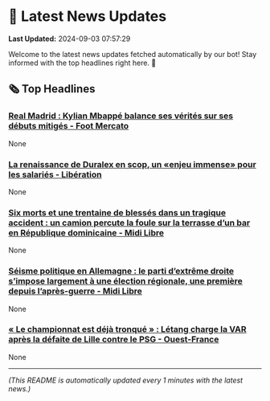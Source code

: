 # 📰 Latest News Updates
**Last Updated:** 2024-09-03 07:57:29

Welcome to the latest news updates fetched automatically by our bot! Stay informed with the top headlines right here. 🚀

## 🗞️ Top Headlines

### [Real Madrid : Kylian Mbappé balance ses vérités sur ses débuts mitigés - Foot Mercato](https://news.google.com/rss/articles/CBMiuAFBVV95cUxOZ2dpTTVfY0pYbGJTeHF4MDBhTjdqRS0yMVUzWHJYcmN5R3UyTzY3MGpjNWJZakJQcFljNF8xM09MS3FzMVdyeVV6WmtlaWRwQnotSG91TlRBWGlhd3pyY0pBbzk4dlE5a09jR2RaRlpVc25kUnRUUTFweDltS2hlcXA3RjA3Z1ZnanVzNV9tMFRfMURuZE9BZ280V2xiX1FnT0lWcDVxc1RrUjk5dUZEUzRjcW9kbnFN?oc=5)
None

### [La renaissance de Duralex en scop, un «enjeu immense» pour les salariés - Libération](https://news.google.com/rss/articles/CBMi4AFBVV95cUxOSVc5YmxGUjUzQ0xyaW9LVVREMDlpOUVWR3lOTzZlNWJNaVdjNEFfTXNHLW9HZ0FUTVlYUVFDWGJpU1BEVHNKSUllMlpyNmVnVUxrTXJXY1BqLWtkdG5hR0FuZTZHc2xmc1lnTGRMRWxWMXdRcEtHcElHUzZ0bDJZTi14OHliYkxNM3dOYlZVTkd3QTZ6REkwNXFhbG5KUmstR3FkZ0VQMktqY0k0c3p1bWxRUHJoZlVvS3piZDNpUXgxaVNTa0QxcG5yWnZJWW0tLUY0bFAwdmlWRXRjaUJVYw?oc=5)
None

### [Six morts et une trentaine de blessés dans un tragique accident : un camion percute la foule sur la terrasse d’un bar en République dominicaine - Midi Libre](https://news.google.com/rss/articles/CBMimAJBVV95cUxNUGt1YjkxMXZmXzh5aktQcFEyV0FCLTdfLVpFSHluUG44bXlzbVpkT25teVZnVGYta3ktN1FlVk1LZHd4by1wWTdTUnBOT1l6YXZBNHU1NVBZdVlVOFlyYzB0Z0FiejkzaEVnMlR1bDU0N09NNnlFRElOdXZOdWdHQWRMaEhpMDlPU1d6U0FFZlFodlJwb2wxQ2NvdHNZYkFCc0xlTjRMVEFSaEJwMnpvWm1jaURDOENHR3FnNldnQkZjRUIxQUF0V19GS2NTN19TZ01CczlnVG5KNXh6OHBJZ0NYai1XbUhiY2w0REJzWlR2RkdQcE95anpFdVlLR2ZpTnZHR2xhay1GVU1mbGU3R2lRTWozZGdK?oc=5)
None

### [Séisme politique en Allemagne : le parti d’extrême droite s’impose largement à une élection régionale, une première depuis l’après-guerre - Midi Libre](https://news.google.com/rss/articles/CBMijAJBVV95cUxPS0hfSEJvSkFsYVc5aTU2TV84LXkxdE9YZHdpYnlpLXI1VnhSZmR6Vi13QlpYZnlyTDZERHNPTFdjTkhVWjJmd0JiN3ZDS0EyVWlNNGlOanRObGlpSGR6NWZnUVg3RUFiSGozM0JFcjd6S1pGbDFib3RaZE5UdVpHWkJ6SDNDQWRLbVBhb1U3SnVqRlItcEp2MGxjOG9xMktKakRmN194U1ZzMkRJX1RxekI4dk5aNHl2aHNkTE9GaDZJTUtMNjYxczNYRWdnUlQxYl9MblVpTzVQQ0VKTDhfSk0tTk9aMUZNOFBVdEVOeVZ2clhVWFhRMXNvZll4MGtDUnpwcnN5eUJmYmR6?oc=5)
None

### [« Le championnat est déjà tronqué » : Létang charge la VAR après la défaite de Lille contre le PSG - Ouest-France](https://news.google.com/rss/articles/CBMijwJBVV95cUxQM3pOaXhyek9hTHJYMDFLUXB5N044Ukw0VVRETTh0TktmQ2todUtIUW10VXQwMzhPRjJHN29QWU1QdDNRTk5xZ1NBdWh5LWFJN2pOTUJBbWhGM3l4RjZ1RUkyNXY4ZXRnUjczU2F1cVNBT09OV3RuOUxSWGl1bHdWcHMtNjY3Mi1SbDB3Q2lfakh6aFZodXRYYzd0dE9pU0xTLTV3OUwtYnJLTTFmS3NObEd1dHVxZTFGUVdoOEFGRFpURDAyNjVTYlEwSFNuQTV0MnItRTlqQjVsZlJnT1hRSU5MdG83Tmx5c0F3NElPS0xKcHpYNVNIWmFaVHAtbzdmb1ZGQUFLT09Iajh5bGpB?oc=5)
None

---
*(This README is automatically updated every 1 minutes with the latest news.)*
